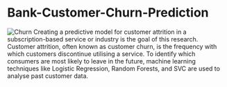# Bank-Customer-Churn-Prediction

![Churn](https://github.com/parsarz9776/Bank-Customer-Churn-Prediction/assets/105837987/6eee2b07-2f8d-4094-8281-06a6a4337d7e)
Creating a predictive model for customer attrition in a subscription-based service or industry is the goal of this research. Customer attrition, often known as customer churn, is the frequency with which customers discontinue utilising a service. To identify which consumers are most likely to leave in the future, machine learning techniques like Logistic Regression, Random Forests, and SVC are used to analyse past customer data.
